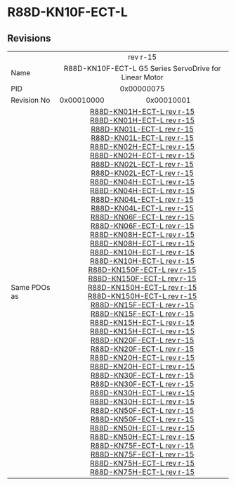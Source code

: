 # R88D-KN10F-ECT-L

## Revisions
<table>
<tr>
<td></td>
<td colspan=2 align="center">rev r-15</td>
</tr>
<tr>
<td>Name</td>
<td colspan=2 align="center">R88D-KN10F-ECT-L G5 Series ServoDrive for Linear Motor</td>
</tr>
<tr>
<td>PID</td>
<td colspan=2 align="center">0x00000075</td>
</tr>
<tr>
<td>Revision No</td>
<td>0x00010000</td>
<td>0x00010001</td>
</tr>
<tr>
<td>Same PDOs as</td>
<td colspan=2 align="center"><a href="R88D-KN01H-ECT-L.md">R88D-KN01H-ECT-L rev r-15</a><br/><a href="R88D-KN01H-ECT-L.md">R88D-KN01H-ECT-L rev r-15</a><br/><a href="R88D-KN01L-ECT-L.md">R88D-KN01L-ECT-L rev r-15</a><br/><a href="R88D-KN01L-ECT-L.md">R88D-KN01L-ECT-L rev r-15</a><br/><a href="R88D-KN02H-ECT-L.md">R88D-KN02H-ECT-L rev r-15</a><br/><a href="R88D-KN02H-ECT-L.md">R88D-KN02H-ECT-L rev r-15</a><br/><a href="R88D-KN02L-ECT-L.md">R88D-KN02L-ECT-L rev r-15</a><br/><a href="R88D-KN02L-ECT-L.md">R88D-KN02L-ECT-L rev r-15</a><br/><a href="R88D-KN04H-ECT-L.md">R88D-KN04H-ECT-L rev r-15</a><br/><a href="R88D-KN04H-ECT-L.md">R88D-KN04H-ECT-L rev r-15</a><br/><a href="R88D-KN04L-ECT-L.md">R88D-KN04L-ECT-L rev r-15</a><br/><a href="R88D-KN04L-ECT-L.md">R88D-KN04L-ECT-L rev r-15</a><br/><a href="R88D-KN06F-ECT-L.md">R88D-KN06F-ECT-L rev r-15</a><br/><a href="R88D-KN06F-ECT-L.md">R88D-KN06F-ECT-L rev r-15</a><br/><a href="R88D-KN08H-ECT-L.md">R88D-KN08H-ECT-L rev r-15</a><br/><a href="R88D-KN08H-ECT-L.md">R88D-KN08H-ECT-L rev r-15</a><br/><a href="R88D-KN10H-ECT-L.md">R88D-KN10H-ECT-L rev r-15</a><br/><a href="R88D-KN10H-ECT-L.md">R88D-KN10H-ECT-L rev r-15</a><br/><a href="R88D-KN150F-ECT-L.md">R88D-KN150F-ECT-L rev r-15</a><br/><a href="R88D-KN150F-ECT-L.md">R88D-KN150F-ECT-L rev r-15</a><br/><a href="R88D-KN150H-ECT-L.md">R88D-KN150H-ECT-L rev r-15</a><br/><a href="R88D-KN150H-ECT-L.md">R88D-KN150H-ECT-L rev r-15</a><br/><a href="R88D-KN15F-ECT-L.md">R88D-KN15F-ECT-L rev r-15</a><br/><a href="R88D-KN15F-ECT-L.md">R88D-KN15F-ECT-L rev r-15</a><br/><a href="R88D-KN15H-ECT-L.md">R88D-KN15H-ECT-L rev r-15</a><br/><a href="R88D-KN15H-ECT-L.md">R88D-KN15H-ECT-L rev r-15</a><br/><a href="R88D-KN20F-ECT-L.md">R88D-KN20F-ECT-L rev r-15</a><br/><a href="R88D-KN20F-ECT-L.md">R88D-KN20F-ECT-L rev r-15</a><br/><a href="R88D-KN20H-ECT-L.md">R88D-KN20H-ECT-L rev r-15</a><br/><a href="R88D-KN20H-ECT-L.md">R88D-KN20H-ECT-L rev r-15</a><br/><a href="R88D-KN30F-ECT-L.md">R88D-KN30F-ECT-L rev r-15</a><br/><a href="R88D-KN30F-ECT-L.md">R88D-KN30F-ECT-L rev r-15</a><br/><a href="R88D-KN30H-ECT-L.md">R88D-KN30H-ECT-L rev r-15</a><br/><a href="R88D-KN30H-ECT-L.md">R88D-KN30H-ECT-L rev r-15</a><br/><a href="R88D-KN50F-ECT-L.md">R88D-KN50F-ECT-L rev r-15</a><br/><a href="R88D-KN50F-ECT-L.md">R88D-KN50F-ECT-L rev r-15</a><br/><a href="R88D-KN50H-ECT-L.md">R88D-KN50H-ECT-L rev r-15</a><br/><a href="R88D-KN50H-ECT-L.md">R88D-KN50H-ECT-L rev r-15</a><br/><a href="R88D-KN75F-ECT-L.md">R88D-KN75F-ECT-L rev r-15</a><br/><a href="R88D-KN75F-ECT-L.md">R88D-KN75F-ECT-L rev r-15</a><br/><a href="R88D-KN75H-ECT-L.md">R88D-KN75H-ECT-L rev r-15</a><br/><a href="R88D-KN75H-ECT-L.md">R88D-KN75H-ECT-L rev r-15</a></td>
</tr>
</table>
